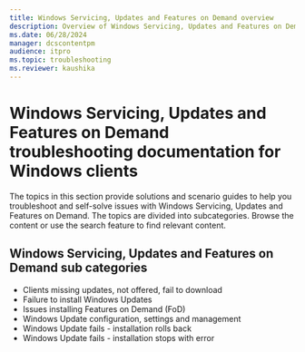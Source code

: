```yaml
---
title: Windows Servicing, Updates and Features on Demand overview
description: Overview of Windows Servicing, Updates and Features on Demand troubleshooting articles for Windows clients.
ms.date: 06/28/2024
manager: dcscontentpm
audience: itpro
ms.topic: troubleshooting
ms.reviewer: kaushika
---
```

# Windows Servicing, Updates and Features on Demand troubleshooting documentation for Windows clients

The topics in this section provide solutions and scenario guides to help you troubleshoot and self-solve issues with Windows Servicing, Updates and Features on Demand. The topics are divided into subcategories. Browse the content or use the search feature to find relevant content.

## Windows Servicing, Updates and Features on Demand sub categories

- Clients missing updates, not offered, fail to download
- Failure to install Windows Updates
- Issues installing Features on Demand (FoD)
- Windows Update configuration, settings and management
- Windows Update fails - installation rolls back
- Windows Update fails - installation stops with error
